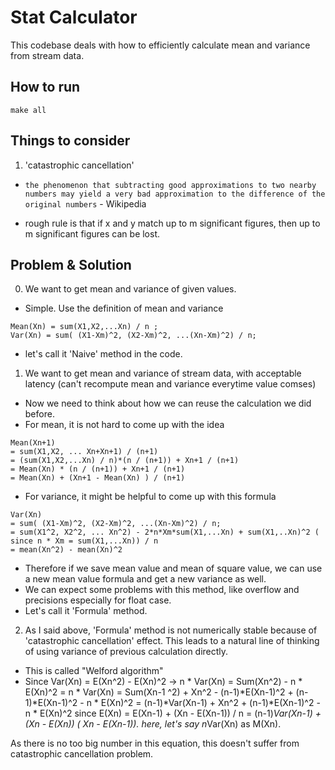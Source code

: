 # Stat Calculator

This codebase deals with how to efficiently calculate mean and variance from stream data.

## How to run
```
make all
```

## Things to consider
1. 'catastrophic cancellation'
- `the phenomenon that subtracting good approximations to two nearby numbers may yield a very bad approximation to the difference of the original numbers` - Wikipedia

- rough rule is that if x and y match up to m significant figures, then up to m significant figures can be lost.

## Problem & Solution

0. We want to get mean and variance of given values.
- Simple. Use the definition of mean and variance
```
Mean(Xn) = sum(X1,X2,...Xn) / n ;
Var(Xn) = sum( (X1-Xm)^2, (X2-Xm)^2, ...(Xn-Xm)^2) / n;
```
- let's call it 'Naive' method in the code.

1. We want to get mean and variance of stream data, with acceptable latency (can't recompute mean and variance everytime value comses)
- Now we need to think about how we can reuse the calculation we did before.
- For mean, it is not hard to come up with the idea
```
Mean(Xn+1)
= sum(X1,X2, ... Xn+Xn+1) / (n+1) 
= (sum(X1,X2,...Xn) / n)*(n / (n+1)) + Xn+1 / (n+1)
= Mean(Xn) * (n / (n+1)) + Xn+1 / (n+1)
= Mean(Xn) + (Xn+1 - Mean(Xn) ) / (n+1)
```
- For variance, it might be helpful to come up with this formula
```
Var(Xn) 
= sum( (X1-Xm)^2, (X2-Xm)^2, ...(Xn-Xm)^2) / n;
= sum(X1^2, X2^2, ... Xn^2) - 2*n*Xm*sum(X1,...Xn) + sum(X1,..Xn)^2 ( since n * Xm = sum(X1,...Xn)) / n
= mean(Xn^2) - mean(Xn)^2
```
- Therefore if we save mean value and mean of square value, we can use a new mean value formula and get a new variance as well.
- We can expect some problems with this method, like overflow and precisions especially for float case.
- Let's call it 'Formula' method.

2. As I said above, 'Formula' method is not numerically stable because of 'catastrophic cancellation' effect. This leads to a natural line of thinking of using variance of previous calculation directly.
- This is called "Welford algorithm"
- Since Var(Xn) = E(Xn^2) - E(Xn)^2
-> n * Var(Xn) = Sum(Xn^2) - n * E(Xn)^2
= n * Var(Xn) = Sum(Xn-1 ^2) + Xn^2 - (n-1)*E(Xn-1)^2 + (n-1)*E(Xn-1)^2 - n * E(Xn)^2
= (n-1)*Var(Xn-1) + Xn^2 + (n-1)*E(Xn-1)^2 - n * E(Xn)^2
since E(Xn) = E(Xn-1) + (Xn - E(Xn-1)) / n
= (n-1)*Var(Xn-1) + (Xn - E(Xn)) ( Xn - E(Xn-1)).
here, let's say n*Var(Xn) as M(Xn).

As there is no too big number in this equation, this doesn't suffer from catastrophic cancellation problem.



